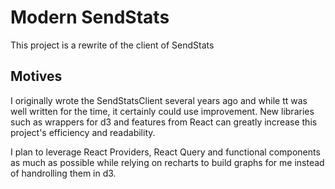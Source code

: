 # Modern SendStats

This project is a rewrite of the client of SendStats

## Motives

I originally wrote the SendStatsClient several years ago and while tt was well written for the time, it certainly could use improvement.
New libraries such as wrappers for d3 and features from React can greatly increase this project's efficiency and readability.

I plan to leverage React Providers, React Query and functional components as much as possible while relying on recharts to build graphs for me
instead of handrolling them in d3.
